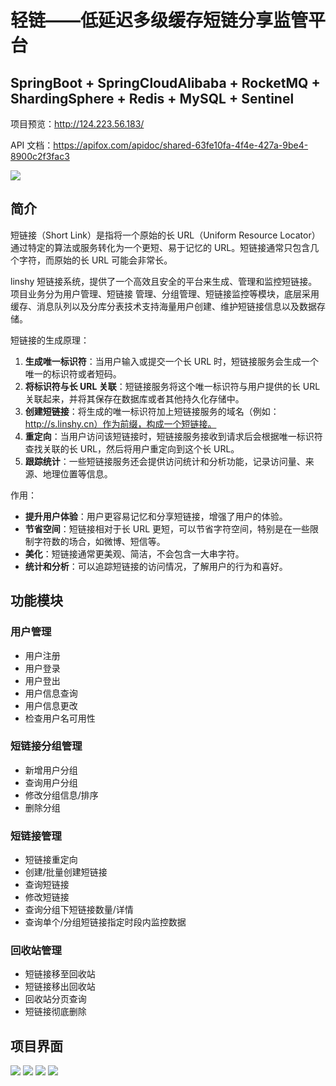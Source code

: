 # 轻链——低延迟多级缓存短链分享监管平台
## SpringBoot + SpringCloudAlibaba + RocketMQ + ShardingSphere + Redis + MySQL + Sentinel

项目预览：http://124.223.56.183/

API 文档：https://apifox.com/apidoc/shared-63fe10fa-4f4e-427a-9be4-8900c2f3fac3

<p align="left">
  <img src="./assets/img/architecture.png">
</p>

## 简介

短链接（Short Link）是指将一个原始的长 URL（Uniform Resource Locator）通过特定的算法或服务转化为一个更短、易于记忆的 URL。短链接通常只包含几个字符，而原始的长 URL 可能会非常长。

linshy 短链接系统，提供了一个高效且安全的平台来生成、管理和监控短链接。项目业务分为用户管理、短链接 管理、分组管理、短链接监控等模块，底层采用缓存、消息队列以及分库分表技术支持海量用户创建、维护短链接信息以及数据存储。

短链接的生成原理：

1. **生成唯一标识符**：当用户输入或提交一个长 URL 时，短链接服务会生成一个唯一的标识符或者短码。
2. **将标识符与长 URL 关联**：短链接服务将这个唯一标识符与用户提供的长 URL 关联起来，并将其保存在数据库或者其他持久化存储中。
3. **创建短链接**：将生成的唯一标识符加上短链接服务的域名（例如：http://s.linshy.cn）作为前缀，构成一个短链接。
4. **重定向**：当用户访问该短链接时，短链接服务接收到请求后会根据唯一标识符查找关联的长 URL，然后将用户重定向到这个长 URL。
5. **跟踪统计**：一些短链接服务还会提供访问统计和分析功能，记录访问量、来源、地理位置等信息。

作用：

- **提升用户体验**：用户更容易记忆和分享短链接，增强了用户的体验。
- **节省空间**：短链接相对于长 URL 更短，可以节省字符空间，特别是在一些限制字符数的场合，如微博、短信等。
- **美化**：短链接通常更美观、简洁，不会包含一大串字符。
- **统计和分析**：可以追踪短链接的访问情况，了解用户的行为和喜好。

## 功能模块 

### 用户管理

- 用户注册
- 用户登录
- 用户登出
- 用户信息查询
- 用户信息更改
- 检查用户名可用性

### 短链接分组管理

- 新增用户分组
- 查询用户分组
- 修改分组信息/排序
- 删除分组

### 短链接管理

- 短链接重定向
- 创建/批量创建短链接
- 查询短链接
- 修改短链接
- 查询分组下短链接数量/详情
- 查询单个/分组短链接指定时段内监控数据

### 回收站管理

- 短链接移至回收站
- 短链接移出回收站
- 回收站分页查询
- 短链接彻底删除

## 项目界面
<p align="left">
  <img src="./assets/img/Snipaste_2024-03-26_14-24-11.png">
  <img src="./assets/img/Snipaste_2024-03-26_14-25-06.png">
  <img src="./assets/img/Snipaste_2024-03-26_14-26-19.png">
  <img src="./assets/img/Snipaste_2024-03-26_14-26-25.png">
</p>


